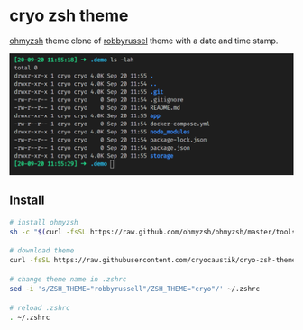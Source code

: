 # cryo zsh theme

[ohmyzsh](https://ohmyz.sh/) theme
clone of [robbyrussel](https://github.com/ohmyzsh/ohmyzsh/wiki/Themes#robbyrussell) theme with a date and time stamp.

[![sample](sample.png)](sample.png)

## Install

```bash
# install ohmyzsh
sh -c "$(curl -fsSL https://raw.github.com/ohmyzsh/ohmyzsh/master/tools/install.sh)"

# download theme
curl -fsSL https://raw.githubusercontent.com/cryocaustik/cryo-zsh-theme/master/cryo.zsh-theme > ~/.oh-my-zsh/themes/cryo.zsh-theme

# change theme name in .zshrc
sed -i 's/ZSH_THEME="robbyrussell"/ZSH_THEME="cryo"/' ~/.zshrc

# reload .zshrc
. ~/.zshrc
```
